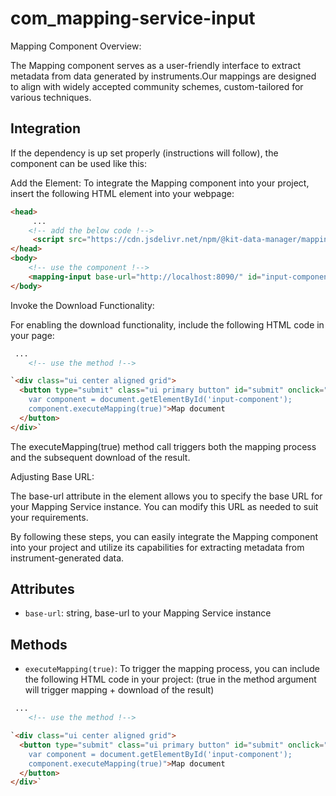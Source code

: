 # com_mapping-service-input



Mapping Component Overview:

The Mapping component serves as a user-friendly interface to extract metadata from data generated by instruments.Our mappings are designed to align with widely accepted community schemes, custom-tailored for various techniques.

## Integration

If the dependency is up set properly (instructions will follow), the component can be used like this:

Add the Element:
To integrate the Mapping component into your project, insert the following HTML element into your webpage:

```html
<head>
     ...
    <!-- add the below code !-->
     <script src="https://cdn.jsdelivr.net/npm/@kit-data-manager/mapping-service-input@latest/dist/com_mapping-service-input.es.js"></script>
</head>
<body>
    <!-- use the component !-->
    <mapping-input base-url="http://localhost:8090/" id="input-component"></mapping-input>
</body>
```
Invoke the Download Functionality:

For enabling the download functionality, include the following HTML code in your page:
```html
 ...
    <!-- use the method !-->

`<div class="ui center aligned grid">
  <button type="submit" class="ui primary button" id="submit" onclick="
    var component = document.getElementById('input-component');
    component.executeMapping(true)">Map document
  </button>
</div>`

```

The executeMapping(true) method call triggers both the mapping process and the subsequent download of the result.

Adjusting Base URL:

The base-url attribute in the <mapping-input> element allows you to specify the base URL for your Mapping Service instance. You can modify this URL as needed to suit your requirements.

By following these steps, you can easily integrate the Mapping component into your project and utilize its capabilities for extracting metadata from instrument-generated data.

## Attributes

- `base-url`: string, base-url to your Mapping Service instance


## Methods
- `executeMapping(true)`: To trigger the mapping process, you can include the following HTML code in your project:
 (true in the method argument will trigger mapping + download of the result)

```html
 ...
    <!-- use the method !-->

`<div class="ui center aligned grid">
  <button type="submit" class="ui primary button" id="submit" onclick="
    var component = document.getElementById('input-component');
    component.executeMapping(true)">Map document
  </button>
</div>`

```



  
